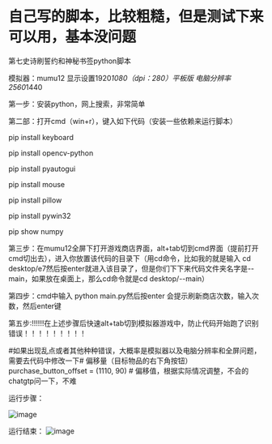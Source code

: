 # 自己写的脚本，比较粗糙，但是测试下来可以用，基本没问题


第七史诗刷誓约和神秘书签python脚本


模拟器：mumu12    显示设置1920*1080（dpi：280）平板版  电脑分辨率2560*1440


第一步：安装python，网上搜索，非常简单


第二部：打开cmd（win+r），键入如下代码（安装一些依赖来运行脚本）


pip install keyboard


pip install opencv-python


pip install pyautogui


pip install mouse


pip install pillow


pip install pywin32


pip show numpy


第三步：在mumu12全屏下打开游戏商店界面，alt+tab切到cmd界面（提前打开cmd切出去），进入你放置该代码的目录下（用cd命令，比如我的就是输入 cd desktop/e7然后按enter就进入该目录了，但是你们下下来代码文件夹名字是--main，如果放在桌面上，那么cd命令就是cd desktop/--main）


第四步：cmd中输入 python main.py然后按enter     会提示刷新商店次数，输入次数，然后enter键


第五步:!!!!!!在上述步骤后快速alt+tab切到模拟器游戏中，防止代码开始跑了识别错误！！！！！！！！！


#如果出现乱点或者其他种种错误，大概率是模拟器以及电脑分辨率和全屏问题，需要去代码中修改一下# 偏移量（目标物品的右下角按钮）purchase_button_offset = (1110, 90)  # 偏移值，根据实际情况调整，不会的chatgtp问一下，不难


运行步骤：

![image](https://github.com/user-attachments/assets/bcfb5774-9d48-4b4a-b3d7-08b3d5a57ecf)

运行结束：
![image](https://github.com/user-attachments/assets/14718d61-3bae-4a0d-9c1b-a42478a5488a)

